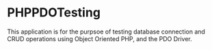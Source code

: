# PHPPDOTesting

This application is for the purpsoe of testing database connection and CRUD operations using Object Oriented PHP, and the PDO Driver.
